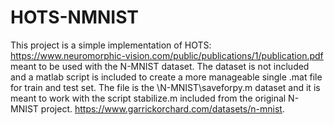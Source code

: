 # HOTS-NMNIST

This project is a simple implementation of HOTS: 
https://www.neuromorphic-vision.com/public/publications/1/publication.pdf
meant to be used with the N-MNIST dataset.
The dataset is not included and a matlab script is included to create a more manageable single .mat file for train and test set.
The file is the \N-MNIST\saveforpy.m dataset and it is meant to work with the script stabilize.m included from the original N-MNIST project.
https://www.garrickorchard.com/datasets/n-mnist.


